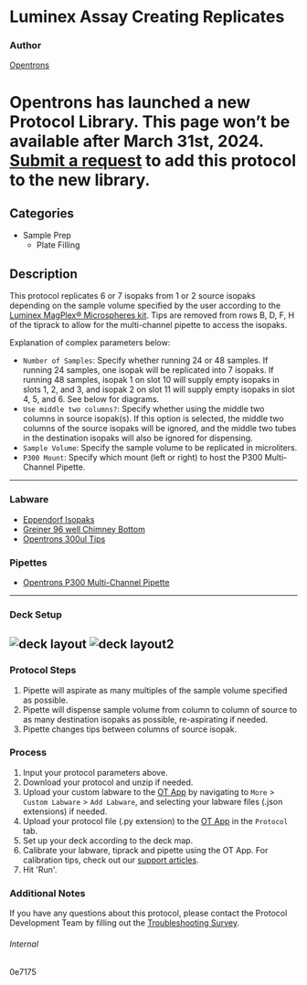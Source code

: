 # Luminex Assay Creating Replicates

### Author
[Opentrons](https://opentrons.com/)


# Opentrons has launched a new Protocol Library. This page won’t be available after March 31st, 2024. [Submit a request](https://docs.google.com/forms/d/e/1FAIpQLSdYYp9QCKow4nn0KlCVsMS3HX0eJ0N9O7-erajKvcpT0lWbSg/viewform) to add this protocol to the new library.

## Categories
* Sample Prep
	* Plate Filling

## Description
This protocol replicates 6 or 7 isopaks from 1 or 2 source isopaks depending on the sample volume specified by the user according to the [Luminex MagPlex® Microspheres kit](https://www.luminexcorp.com/magplex-microspheres/#overview). Tips are removed from rows B, D, F, H of the tiprack to allow for the multi-channel pipette to access the isopaks.


Explanation of complex parameters below:
* `Number of Samples`: Specify whether running 24 or 48 samples. If running 24 samples, one isopak will be replicated into 7 isopaks. If running 48 samples, isopak 1 on slot 10 will supply empty isopaks in slots 1, 2, and 3, and isopak 2 on slot 11 will supply empty isopaks in slot 4, 5, and 6. See below for diagrams.
* `Use middle two columns?`: Specify whether using the middle two columns in source isopak(s). If this option is selected, the middle two columns of the source isopaks will be ignored, and the middle two tubes in the destination isopaks will also be ignored for dispensing.
* `Sample Volume`: Specify the sample volume to be replicated in microliters.
* `P300 Mount`: Specify which mount (left or right) to host the P300 Multi-Channel Pipette.

---

### Labware
* [Eppendorf Isopaks](https://www.eppendorf.com/dk-en/eShop-Products/Temperature-Control-and-Mixing/Accessories/IsoTherm-System-p-3880001166)
* [Greiner 96 well Chimney Bottom](https://shop.gbo.com/en/row/products/bioscience/microplates/non-binding-microplates/96-well-non-binding-microplates/655906.html)
* [Opentrons 300ul Tips](https://shop.opentrons.com/universal-filter-tips/)

### Pipettes
* [Opentrons P300 Multi-Channel Pipette](https://opentrons.com/pipettes/)


---

### Deck Setup

![deck layout](https://opentrons-protocol-library-website.s3.amazonaws.com/custom-README-images/0e7175/Screen+Shot+2022-10-03+at+12.02.14+PM.png)
![deck layout2](https://opentrons-protocol-library-website.s3.amazonaws.com/custom-README-images/0e7175/Screen+Shot+2022-10-03+at+12.02.30+PM.png)
---

### Protocol Steps
1. Pipette will aspirate as many multiples of the sample volume specified as possible.
2. Pipette will dispense sample volume from column to column of source to as many destination isopaks as possible, re-aspirating if needed.
3. Pipette changes tips between columns of source isopak.

### Process
1. Input your protocol parameters above.
2. Download your protocol and unzip if needed.
3. Upload your custom labware to the [OT App](https://opentrons.com/ot-app) by navigating to `More` > `Custom Labware` > `Add Labware`, and selecting your labware files (.json extensions) if needed.
4. Upload your protocol file (.py extension) to the [OT App](https://opentrons.com/ot-app) in the `Protocol` tab.
5. Set up your deck according to the deck map.
6. Calibrate your labware, tiprack and pipette using the OT App. For calibration tips, check out our [support articles](https://support.opentrons.com/en/collections/1559720-guide-for-getting-started-with-the-ot-2).
7. Hit 'Run'.

### Additional Notes
If you have any questions about this protocol, please contact the Protocol Development Team by filling out the [Troubleshooting Survey](https://protocol-troubleshooting.paperform.co/).

###### Internal
0e7175
